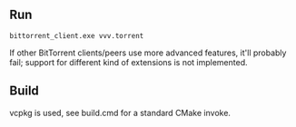 
## Run

```
bittorrent_client.exe vvv.torrent
```

If other BitTorrent clients/peers use more advanced features,
it'll probably fail; support for different kind of extensions is not implemented. 

## Build

vcpkg is used, see build.cmd for a standard CMake invoke.

